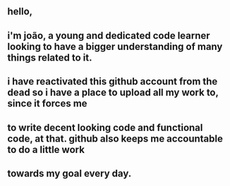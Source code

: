 ## hello,
## i'm joão, a young and dedicated code learner looking to have a bigger understanding of many things related to it.
## i have reactivated this github account from the dead so i have a place to upload all my work to, since it forces me
## to write decent looking code and functional code, at that. github also keeps me accountable to do a little work
## towards my goal every day.

